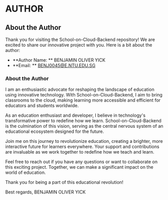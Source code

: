 # AUTHOR

## About the Author

Thank you for visiting the School-on-Cloud-Backend repository!  We are excited to share our innovative project with you.  Here is a bit about the author:

- **Author Name: ** BENJAMIN OLIVER YICK
- **Email: ** BENJ0045@E.NTU.EDU.SG

### About the Author

I am an enthusiastic advocate for reshaping the landscape of education using innovative technology.  With School-on-Cloud-Backend, I aim to bring classrooms to the cloud, making learning more accessible and efficient for educators and students worldwide.

As an education enthusiast and developer, I believe in technology's transformative power to redefine how we learn.  School-on-Cloud-Backend is the culmination of this vision, serving as the central nervous system of an educational ecosystem designed for the future.

Join me on this journey to revolutionize education, creating a brighter, more interactive future for learners everywhere.  Your support and contributions are invaluable as we work together to redefine how we teach and learn.

Feel free to reach out if you have any questions or want to collaborate on this exciting project.  Together, we can make a significant impact on the world of education.

Thank you for being a part of this educational revolution!

Best regards,
BENJAMIN OLIVER YICK
